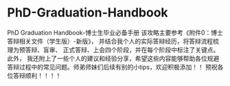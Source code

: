 # PhD-Graduation-Handbook
PhD Graduation Handbook-博士生毕业必备手册
该攻略主要参考《附件0：博士答辩相关文件（学生版）-新版》， 并结合我个人的实际答辩经历，将答辩流程梳理为预答辩、盲审、 正式答辩、上会四个阶段，并在每个阶段中标注了关键点。此外， 我还附上了一些个人的建议和经验分享，希望这些内容能够帮助各位规避答辩过程中的常见问题。师弟师妹们后续有别的小tips，欢迎积极添加！！
预祝各位答辩顺利！！！！
